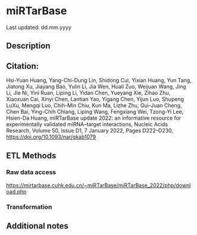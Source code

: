 # miRTarBase

Last updated: dd.mm.yyyy

## Description



## Citation: 

Hsi-Yuan Huang, Yang-Chi-Dung Lin, Shidong Cui, Yixian Huang, Yun Tang, Jiatong Xu, Jiayang Bao, Yulin Li, Jia Wen, Huali Zuo, Weijuan Wang, Jing Li, Jie Ni, Yini Ruan, Liping Li, Yidan Chen, Yueyang Xie, Zihao Zhu, Xiaoxuan Cai, Xinyi Chen, Lantian Yao, Yigang Chen, Yijun Luo, Shupeng LuXu, Mengqi Luo, Chih-Min Chiu, Kun Ma, Lizhe Zhu, Gui-Juan Cheng, Chen Bai, Ying-Chih Chiang, Liping Wang, Fengxiang Wei, Tzong-Yi Lee, Hsien-Da Huang, miRTarBase update 2022: an informative resource for experimentally validated miRNA–target interactions, Nucleic Acids Research, Volume 50, Issue D1, 7 January 2022, Pages D222–D230, https://doi.org/10.1093/nar/gkab1079

## ETL Methods

### Raw data access
https://mirtarbase.cuhk.edu.cn/~miRTarBase/miRTarBase_2022/php/download.php

### Transformation


## Additional notes


